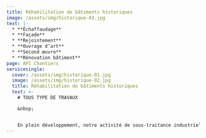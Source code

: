 ```yaml
---
title: Réhabilitation de bâtiments historiques
image: /assets/img/historique-03.jpg
text: |-
  * **Échaffaudage**
  * **Façade**
  * **Rejointement**
  * **Ouvrage d’art**
  * **Second œuvre**
  * **Rénovation bâtiment**
page: API Chantiers
servicesingle:
  cover: /assets/img/historique-01.jpg
  image: /assets/img/historique-02.jpg
  title: Réhabilitation de bâtiments historiques
  text: >-
    # TOUS TYPE DE TRAVAUX 

    &nbsp;


    En plein développement, notre activité de sous-traitance industrielle emploie 20 salariés sur des missions de logistique, stockage, montage de colis, préparation de commande, emballage dans la ZA Activence.
---
```

